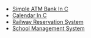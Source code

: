 - [Simple ATM Bank In C](Simple_ATM_Bank_in_C.md)
- [Calendar In C](Calendar_In_C.md)
- [Railway Reservation System](Railway_Reservation_System.md)
- [School Management System](School_Management_System.md)
